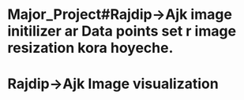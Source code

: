 # Major_Project#Rajdip->Ajk image initilizer ar Data points set r image resization kora hoyeche.
# Rajdip->Ajk Image visualization 
